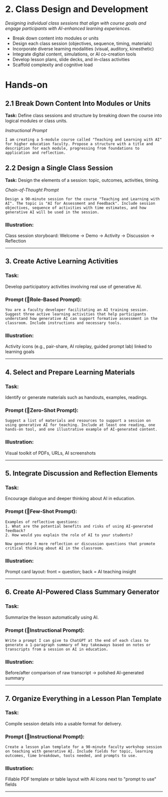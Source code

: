 # 2. Class Design and Development
*Designing individual class sessions that align with course goals and engage participants with AI-enhanced learning experiences.*

- Break down content into modules or units  
- Design each class session (objectives, sequence, timing, materials)  
- Incorporate diverse learning modalities (visual, auditory, kinesthetic)  
- Integrate digital content, simulations, or AI co-creation tools  
- Develop lesson plans, slide decks, and in-class activities  
- Scaffold complexity and cognitive load  

# Hands-on

## 2.1 Break Down Content Into Modules or Units
**Task:**
Define class sessions and structure by breaking down the course into logical modules or class units.

*Instructional Prompt*
```
I am creating a 5-module course called "Teaching and Learning with AI" for higher education faculty. Propose a structure with a title and description for each module, progressing from foundations to application and reflection.
```

## 2.2 Design a Single Class Session
**Task:**
Design the elements of a session: topic, outcomes, activities, timing.

*Chain-of-Thought Prompt*
```
Design a 90-minute session for the course "Teaching and Learning with AI". The topic is "AI for Assessment and Feedback". Include session objectives, sequence of activities with time estimates, and how generative AI will be used in the session.
```

### Illustration:
Class session storyboard: Welcome → Demo → Activity → Discussion → Reflection

---

## 3. Create Active Learning Activities

### Task:
Develop participatory activities involving real use of generative AI.

### Prompt (🔹Role-Based Prompt):
```
You are a faculty developer facilitating an AI training session. Suggest three active learning activities that help participants understand how generative AI can support formative assessment in the classroom. Include instructions and necessary tools.
```

### Illustration:
Activity icons (e.g., pair-share, AI roleplay, guided prompt lab) linked to learning goals

---

## 4. Select and Prepare Learning Materials

### Task:
Identify or generate materials such as handouts, examples, readings.

### Prompt (🔹Zero-Shot Prompt):
```
Suggest a list of materials and resources to support a session on using generative AI for teaching. Include at least one reading, one hands-on tool, and one illustrative example of AI-generated content.
```

### Illustration:
Visual toolkit of PDFs, URLs, AI screenshots

---

## 5. Integrate Discussion and Reflection Elements

### Task:
Encourage dialogue and deeper thinking about AI in education.

### Prompt (🔹Few-Shot Prompt):
```
Examples of reflective questions:
1. What are the potential benefits and risks of using AI-generated feedback?
2. How would you explain the role of AI to your students?

Now generate 3 more reflection or discussion questions that promote critical thinking about AI in the classroom.
```

### Illustration:
Prompt card layout: front = question; back = AI teaching insight

---

## 6. Create AI-Powered Class Summary Generator

### Task:
Summarize the lesson automatically using AI.

### Prompt (🔹Instructional Prompt):
```
Write a prompt I can give to ChatGPT at the end of each class to generate a 1-paragraph summary of key takeaways based on notes or transcripts from a session on AI in education.
```

### Illustration:
Before/after comparison of raw transcript → polished AI-generated summary

---

## 7. Organize Everything in a Lesson Plan Template

### Task:
Compile session details into a usable format for delivery.

### Prompt (🔹Instructional Prompt):
```
Create a lesson plan template for a 90-minute faculty workshop session on teaching with generative AI. Include fields for topic, learning outcomes, time breakdown, tools needed, and prompts to use.
```

### Illustration:
Fillable PDF template or table layout with AI icons next to "prompt to use" fields

---



